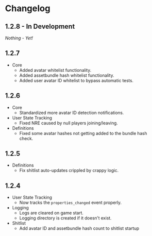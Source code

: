 # Changelog

## 1.2.8 - In Development

*Nothing - Yet!*

## 1.2.7

* Core
  * Added avatar whitelist functionality.
  * Added assetbundle hash whitelist functionality.
  * Added user avatar ID whitelist to bypass automatic tests.

## 1.2.6

* Core
  * Standardized more avatar ID detection notifications.
* User State Tracking
  * Fixed NRE caused by null players joining/leaving.
* Definitions
  * Fixed some avatar hashes not getting added to the bundle hash check.
  
## 1.2.5

* Definitions
  * Fix shitlist auto-updates crippled by crappy logic.

## 1.2.4

* User State Tracking
  * Now tracks the `properties_changed` event properly.
* Logging
  * Logs are cleared on game start.
  * Logging directory is created if it doesn't exist.
* Shitlist
  * Add avatar ID and assetbundle hash count to shitlist startup